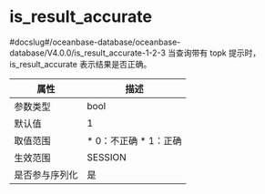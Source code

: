 is_result_accurate 
=======================================
#docslug#/oceanbase-database/oceanbase-database/V4.0.0/is_result_accurate-1-2-3
当查询带有 topk 提示时，is_result_accurate 表示结果是否正确。


| **属性**  |                                                 **描述**                                                 |
|---------|--------------------------------------------------------------------------------------------------------|
| 参数类型    | bool                                                                                                   |
| 默认值     | 1                                                                                                      |
| 取值范围    | * 0：不正确   * 1：正确    |
| 生效范围    | SESSION                                                                                                |
| 是否参与序列化 | 是                                                                                                      |



